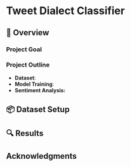 # Tweet Dialect Classifier

## 🧠 Overview
### Project Goal

### Project Outline
- **Dataset**: 
- **Model Training**:
- **Sentiment Analysis:**

## 📦 Dataset Setup

## 🔍 Results

## Acknowledgments
